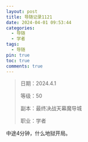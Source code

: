 ```yaml
---
layout: post
title: 导随记录1121
date: 2024-04-01 09:53:44
categories:
  - 导随
  - 学者
tags:
  - 导随
pin: true
toc: true
comments: true
---
```

> 日期：2024.4.1
>
> 等级：50
>
> 副本：最终决战天幕魔导城
>
> 职业：学者

中途4分钟，什么地狱开局。